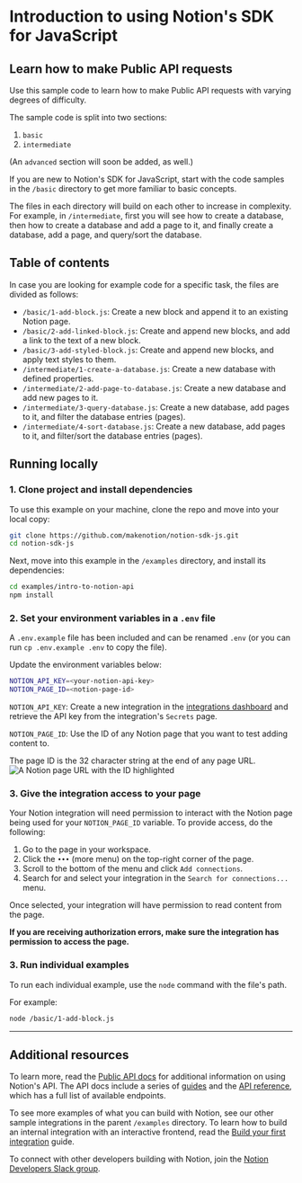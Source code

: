 # Introduction to using Notion's SDK for JavaScript

## Learn how to make Public API requests

Use this sample code to learn how to make Public API requests with varying degrees of difficulty.

The sample code is split into two sections:

1. `basic`
2. `intermediate`

(An `advanced` section will soon be added, as well.)

If you are new to Notion's SDK for JavaScript, start with the code samples in the `/basic` directory to get more familiar to basic concepts.

The files in each directory will build on each other to increase in complexity. For example, in `/intermediate`, first you will see how to create a database, then how to create a database and add a page to it, and finally create a database, add a page, and query/sort the database.

## Table of contents

In case you are looking for example code for a specific task, the files are divided as follows:

- `/basic/1-add-block.js`: Create a new block and append it to an existing Notion page.
- `/basic/2-add-linked-block.js`: Create and append new blocks, and add a link to the text of a new block.
- `/basic/3-add-styled-block.js`: Create and append new blocks, and apply text styles to them.
- `/intermediate/1-create-a-database.js`: Create a new database with defined properties.
- `/intermediate/2-add-page-to-database.js`: Create a new database and add new pages to it.
- `/intermediate/3-query-database.js`: Create a new database, add pages to it, and filter the database entries (pages).
- `/intermediate/4-sort-database.js`: Create a new database, add pages to it, and filter/sort the database entries (pages).

## Running locally

### 1. Clone project and install dependencies

To use this example on your machine, clone the repo and move into your local copy:

```zsh
git clone https://github.com/makenotion/notion-sdk-js.git
cd notion-sdk-js
```

Next, move into this example in the `/examples` directory, and install its dependencies:

```zsh
cd examples/intro-to-notion-api
npm install
```

### 2. Set your environment variables in a `.env` file

A `.env.example` file has been included and can be renamed `.env` (or you can run `cp .env.example .env` to copy the file).

Update the environment variables below:

```zsh
NOTION_API_KEY=<your-notion-api-key>
NOTION_PAGE_ID=<notion-page-id>
```

`NOTION_API_KEY`: Create a new integration in the [integrations dashboard](https://www.notion.com/my-integrations) and retrieve the API key from the integration's `Secrets` page.

`NOTION_PAGE_ID`: Use the ID of any Notion page that you want to test adding content to.

The page ID is the 32 character string at the end of any page URL.
![A Notion page URL with the ID highlighted](./assets/page_id.png)

### 3. Give the integration access to your page

Your Notion integration will need permission to interact with the Notion page being used for your `NOTION_PAGE_ID` variable. To provide access, do the following:

1. Go to the page in your workspace.
2. Click the `•••` (more menu) on the top-right corner of the page.
3. Scroll to the bottom of the menu and click `Add connections`.
4. Search for and select your integration in the `Search for connections...` menu.

Once selected, your integration will have permission to read content from the page.

**If you are receiving authorization errors, make sure the integration has permission to access the page.**

### 3. Run individual examples

To run each individual example, use the `node` command with the file's path.

For example:

```zsh
node /basic/1-add-block.js
```

---

## Additional resources

To learn more, read the [Public API docs](https://developers.notion.com/) for additional information on using Notion's API. The API docs include a series of [guides](https://developers.notion.com/docs) and the [API reference](https://developers.notion.com/reference/intro), which has a full list of available endpoints.

To see more examples of what you can build with Notion, see our other sample integrations in the parent `/examples` directory. To learn how to build an internal integration with an interactive frontend, read the [Build your first integration](https://developers.notion.com/docs/create-a-notion-integration) guide.

To connect with other developers building with Notion, join the [Notion Developers Slack group](https://join.slack.com/t/notiondevs/shared_invite/zt-20b5996xv-DzJdLiympy6jP0GGzu3AMg).
